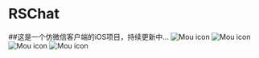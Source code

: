 # RSChat
##这是一个仿微信客户端的iOS项目，持续更新中...
![Mou icon](https://github.com/riversea2015/RSChat/blob/master/test1.gif?raw=true) ![Mou icon](https://github.com/riversea2015/RSChat/blob/master/test2.gif?raw=true)
![Mou icon](https://github.com/riversea2015/RSChat/blob/master/test3.gif?raw=true) ![Mou icon](https://github.com/riversea2015/RSChat/blob/master/test4.gif?raw=true)
